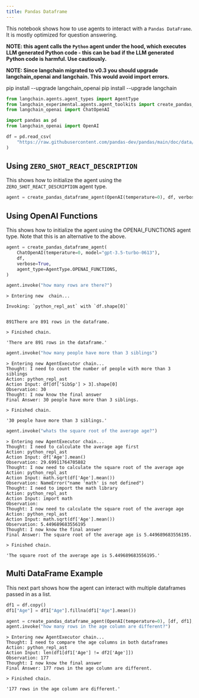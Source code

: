 ```yaml
---
title: Pandas Dataframe
---
```


This notebook shows how to use agents to interact with a `Pandas DataFrame`. It is mostly optimized for question answering.

**NOTE: this agent calls the `Python` agent under the hood, which executes LLM generated Python code - this can be bad if the LLM generated Python code is harmful. Use cautiously.**

**NOTE: Since langchain migrated to v0.3 you should upgrade langchain_openai and langchain.   This would avoid import errors.**

pip install --upgrade langchain_openai
pip install --upgrade langchain

```python
from langchain.agents.agent_types import AgentType
from langchain_experimental.agents.agent_toolkits import create_pandas_dataframe_agent
from langchain_openai import ChatOpenAI
```

```python
import pandas as pd
from langchain_openai import OpenAI

df = pd.read_csv(
    "https://raw.githubusercontent.com/pandas-dev/pandas/main/doc/data/titanic.csv"
)
```

## Using `ZERO_SHOT_REACT_DESCRIPTION`

This shows how to initialize the agent using the `ZERO_SHOT_REACT_DESCRIPTION` agent type.

```python
agent = create_pandas_dataframe_agent(OpenAI(temperature=0), df, verbose=True)
```

## Using OpenAI Functions

This shows how to initialize the agent using the OPENAI_FUNCTIONS agent type. Note that this is an alternative to the above.

```python
agent = create_pandas_dataframe_agent(
    ChatOpenAI(temperature=0, model="gpt-3.5-turbo-0613"),
    df,
    verbose=True,
    agent_type=AgentType.OPENAI_FUNCTIONS,
)
```

```python
agent.invoke("how many rows are there?")
```

```output
> Entering new  chain...

Invoking: `python_repl_ast` with `df.shape[0]`


891There are 891 rows in the dataframe.

> Finished chain.
```

```output
'There are 891 rows in the dataframe.'
```

```python
agent.invoke("how many people have more than 3 siblings")
```

```output
> Entering new AgentExecutor chain...
Thought: I need to count the number of people with more than 3 siblings
Action: python_repl_ast
Action Input: df[df['SibSp'] > 3].shape[0]
Observation: 30
Thought: I now know the final answer
Final Answer: 30 people have more than 3 siblings.

> Finished chain.
```

```output
'30 people have more than 3 siblings.'
```

```python
agent.invoke("whats the square root of the average age?")
```

```output
> Entering new AgentExecutor chain...
Thought: I need to calculate the average age first
Action: python_repl_ast
Action Input: df['Age'].mean()
Observation: 29.69911764705882
Thought: I now need to calculate the square root of the average age
Action: python_repl_ast
Action Input: math.sqrt(df['Age'].mean())
Observation: NameError("name 'math' is not defined")
Thought: I need to import the math library
Action: python_repl_ast
Action Input: import math
Observation: 
Thought: I now need to calculate the square root of the average age
Action: python_repl_ast
Action Input: math.sqrt(df['Age'].mean())
Observation: 5.449689683556195
Thought: I now know the final answer
Final Answer: The square root of the average age is 5.449689683556195.

> Finished chain.
```

```output
'The square root of the average age is 5.449689683556195.'
```

## Multi DataFrame Example

This next part shows how the agent can interact with multiple dataframes passed in as a list.

```python
df1 = df.copy()
df1["Age"] = df1["Age"].fillna(df1["Age"].mean())
```

```python
agent = create_pandas_dataframe_agent(OpenAI(temperature=0), [df, df1], verbose=True)
agent.invoke("how many rows in the age column are different?")
```

```output
> Entering new AgentExecutor chain...
Thought: I need to compare the age columns in both dataframes
Action: python_repl_ast
Action Input: len(df1[df1['Age'] != df2['Age']])
Observation: 177
Thought: I now know the final answer
Final Answer: 177 rows in the age column are different.

> Finished chain.
```

```output
'177 rows in the age column are different.'
```

```python

```
